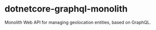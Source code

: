 # dotnetcore-graphql-monolith
Monolith Web API for managing geolocation entities, based on GraphQL.
